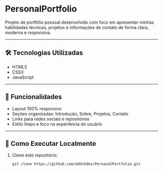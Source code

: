 # PersonalPortfolio

Projeto de portfólio pessoal desenvolvido com foco em apresentar minhas habilidades técnicas, projetos e informações de contato de forma clara, moderna e responsiva.

---

## 🛠 Tecnologias Utilizadas

- HTML5
- CSS3
- JavaScript

---

## 📌 Funcionalidades

- Layout 100% responsivo
- Seções organizadas: Introdução, Sobre, Projetos, Contato
- Links para redes sociais e repositórios
- Estilo limpo e foco na experiência do usuário

---

## 🚀 Como Executar Localmente

1. Clone este repositório:
   ```bash
   git clone https://github.com/eddchdev/PersonalPortfolio.git
   ```
